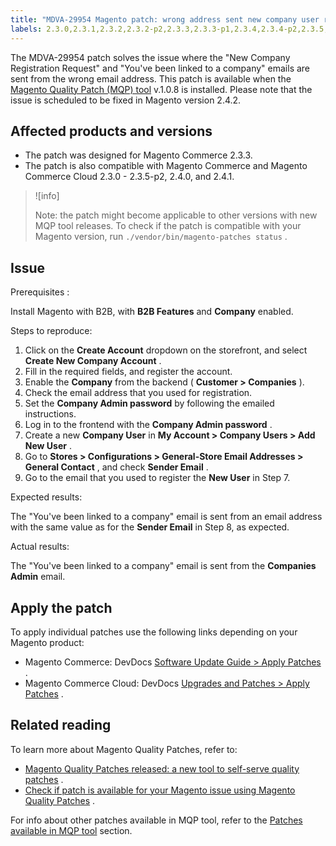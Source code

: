 ```yaml
---
title: "MDVA-29954 Magento patch: wrong address sent new company user registration email"
labels: 2.3.0,2.3.1,2.3.2,2.3.2-p2,2.3.3,2.3.3-p1,2.3.4,2.3.4-p2,2.3.5,2.3.5-p1,2.3.5-p2,2.4.0,2.4.1,B2B features,Companies Admin,MQP 1.0.8,MQP patches,Magento Commerce,Magento Commerce Cloud,Magento Quality Patches,New Company Registration Request,email address,sender email,user
---
```


The MDVA-29954 patch solves the issue where the "New Company Registration Request" and "You've been linked to a company" emails are sent from the wrong email address. This patch is available when the [Magento Quality Patch (MQP) tool](https://devdocs.magento.com/guides/v2.4/comp-mgr/patching.html#mqp) v.1.0.8 is installed. Please note that the issue is scheduled to be fixed in Magento version 2.4.2.

## Affected products and versions

* The patch was designed for Magento Commerce 2.3.3.
* The patch is also compatible with Magento Commerce and Magento Commerce Cloud 2.3.0 - 2.3.5-p2, 2.4.0, and 2.4.1.

>![info]
>
>Note: the patch might become applicable to other versions with new MQP tool releases. To check if the patch is compatible with your Magento version, run `./vendor/bin/magento-patches status` .

## Issue

 <span class="wysiwyg-underline">Prerequisites</span> :

Install Magento with B2B, with **B2B Features** and **Company** enabled.

 <span class="wysiwyg-underline">Steps to reproduce:</span> 

1. Click on the **Create Account** dropdown on the storefront, and select **Create New Company Account** .
1. Fill in the required fields, and register the account.
1. Enable the **Company** from the backend ( **Customer > Companies** ).
1. Check the email address that you used for registration.
1. Set the **Company Admin password** by following the emailed instructions.
1. Log in to the frontend with the **Company Admin password** .
1. Create a new **Company User** in **My Account > Company Users > Add New User** .
1. Go to **Stores > Configurations > General-Store Email Addresses > General Contact** , and check **Sender Email** .
1. Go to the email that you used to register the **New User** in Step 7.

 <span class="wysiwyg-underline">Expected results:</span> 

The "You've been linked to a company" email is sent from an email address with the same value as for the **Sender Email** in Step 8, as expected.

 <span class="wysiwyg-underline">Actual results:</span> 

The "You've been linked to a company" email is sent from the **Companies Admin** email.

## Apply the patch

To apply individual patches use the following links depending on your Magento product:

* Magento Commerce: DevDocs [Software Update Guide > Apply Patches](https://devdocs.magento.com/guides/v2.4/comp-mgr/patching.html) .
* Magento Commerce Cloud: DevDocs [Upgrades and Patches > Apply Patches](https://devdocs.magento.com/cloud/project/project-patch.html) .

## Related reading

To learn more about Magento Quality Patches, refer to:

* [Magento Quality Patches released: a new tool to self-serve quality patches](https://support.magento.com/hc/en-us/articles/360047139492) .
* [Check if patch is available for your Magento issue using Magento Quality Patches](https://support.magento.com/hc/en-us/articles/360047125252) .

For info about other patches available in MQP tool, refer to the [Patches available in MQP tool](https://support.magento.com/hc/en-us/sections/360010506631-Patches-available-in-MQP-tool-) section.